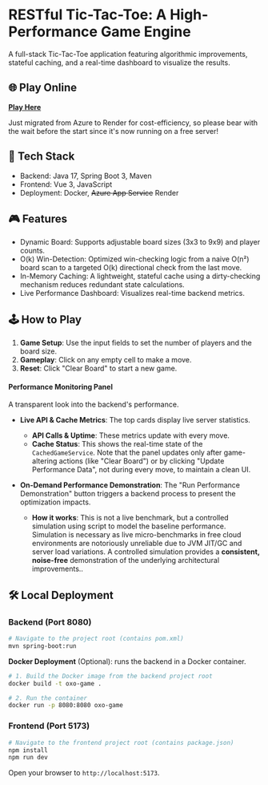 # RESTful Tic-Tac-Toe: A High-Performance Game Engine

A full-stack Tic-Tac-Toe application featuring algorithmic improvements, stateful caching, and a real-time dashboard to visualize the results.

## 🌐 Play Online

[**Play Here**](https://tic-tac-toe-1-fr16.onrender.com)

Just migrated from Azure to Render for cost-efficiency, so please bear with the wait before the start since it's now running on a free server!

## 🔧 Tech Stack

- Backend: Java 17, Spring Boot 3, Maven
- Frontend: Vue 3, JavaScript
- Deployment: Docker, <del>Azure App Service</del> Render

## 🎮 Features

- Dynamic Board: Supports adjustable board sizes (3x3 to 9x9) and player counts.
- O(k) Win-Detection: Optimized win-checking logic from a naive O(n²) board scan to a targeted O(k) directional check from the last move.
- In-Memory Caching: A lightweight, stateful cache using a dirty-checking mechanism reduces redundant state calculations.
- Live Performance Dashboard: Visualizes real-time backend metrics.

## 🕹️ How to Play

1.  **Game Setup**: Use the input fields to set the number of players and the board size.
2.  **Gameplay**: Click on any empty cell to make a move.
3.  **Reset**: Click "Clear Board" to start a new game.

#### Performance Monitoring Panel

A transparent look into the backend's performance.

*   **Live API & Cache Metrics**: The top cards display live server statistics.
    *   **API Calls & Uptime**: These metrics update with every move.
    *   **Cache Status**: This shows the real-time state of the `CachedGameService`. Note that the panel updates only after game-altering actions (like "Clear Board") or by clicking "Update Performance Data", not during every move, to maintain a clean UI.

*   **On-Demand Performance Demonstration**: The "Run Performance Demonstration" button triggers a backend process to present the optimization impacts.
    *   **How it works**: This is not a live benchmark, but a controlled simulation using script to model the baseline performance. Simulation is necessary as live micro-benchmarks in free cloud environments are notoriously unreliable due to JVM JIT/GC and server load variations. A controlled simulation provides a **consistent, noise-free** demonstration of the underlying architectural improvements..

## 🛠️ Local Deployment

### Backend (Port 8080)

```bash
# Navigate to the project root (contains pom.xml)
mvn spring-boot:run
```

**Docker Deployment** (Optional): runs the backend in a Docker container.

```bash
# 1. Build the Docker image from the backend project root
docker build -t oxo-game .

# 2. Run the container
docker run -p 8080:8080 oxo-game
```

### Frontend (Port 5173)

```bash
# Navigate to the frontend project root (contains package.json)
npm install
npm run dev
```

Open your browser to `http://localhost:5173`. 

